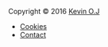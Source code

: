 Copyright &copy; 2016 [Kevin O.J](https://google.se)

<!-- * [License](license) -->
* [Cookies](cookies)
* [Contact](contact)
